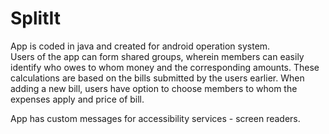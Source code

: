 # SplitIt
App is coded in java and created for android operation system. <br/>
Users of the app can form shared groups, wherein members can easily identify who owes to whom money and the corresponding amounts. These calculations are based on the bills submitted by the users earlier.
When adding a new bill, users have option to choose members to whom the expenses apply and price of bill.

App has custom messages for accessibility services - screen readers.
